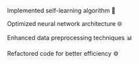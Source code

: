 Implemented self-learning algorithm 🧠

Optimized neural network architecture 🌐

Enhanced data preprocessing techniques 📊

Refactored code for better efficiency ⚙️

